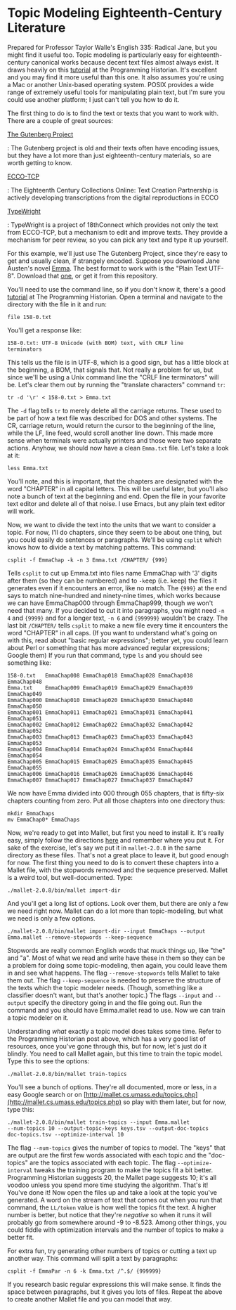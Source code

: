 # Topic Modeling Eighteenth-Century Literature

Prepared for Professor Taylor Walle's English 335: Radical Jane, but
you might find it useful too.  Topic modeling is particularly easy for
eighteenth-century canonical works because decent text files almost
always exist.  It draws heavily on
this
[tutorial](http://programminghistorian.org/lessons/topic-modeling-and-mallet) at
the Programming Historian.  It's excellent and you may find it more
useful than this one.  It also assumes you're using a Mac or another
Unix-based operating system.  POSIX provides a wide range of extremely
useful tools for manipulating plain text, but I'm sure you could use
another platform; I just can't tell you how to do it.

The first thing to do is to find the text or texts that
you want to work with.  There are a couple of great sources:

[The Gutenberg Project](http://www.gutenberg.org)

: The Gutenberg project is old and their texts often have encoding
issues, but they have a lot more than just eighteenth-century
materials, so are worth getting to know.

[ECCO-TCP](http://quod.lib.umich.edu/e/ecco/)

: The Eighteenth Century Collections Online: Text Creation Partnership
is actively developing transcriptions from the digital reproductions
in ECCO

[TypeWright](http://www.18thconnect.org/typewright/documents)

: TypeWright is a project of 18thConnect which provides not only the
text from ECCO-TCP, but a mechanism to edit and improve texts.
They provide a mechanism for peer review, so you can pick any text and
type it up yourself.

For this example, we'll just use The Gutenberg Project, since they're
easy to get and usually clean, if strangely encoded.  Suppose you
download Jane Austen's
novel [Emma](http://www.gutenberg.org/ebooks/158).  The best format to
work with is the "Plain Text UTF-8".
Download that [one](http://www.gutenberg.org/files/158/158-0.txt), or
get it from this repository.

You'll need to use the command line, so if you don't know it, there's
a good
[tutorial](http://programminghistorian.org/lessons/intro-to-bash) at
The Programming Historian.  Open a terminal and navigate to the
directory with the file in it and run:

    file 158-0.txt

You'll get a response like:

    158-0.txt: UTF-8 Unicode (with BOM) text, with CRLF line
    terminators

This tells us the file is in UTF-8, which is a good sign, but has
a little block at the beginning, a BOM, that signals that.  Not really
a problem for us, but since we'll be using a Unix command line the
"CRLF line terminators" will be.  Let's clear them out by running the
"translate characters" command `tr`:

    tr -d '\r' < 158-0.txt > Emma.txt

The `-d` flag tells `tr` to merely delete all the carriage returns.
These used to be part of how a text file was described for DOS and
other systems.  The CR, carriage return, would return the cursor to
the beginning of the line, while the LF, line feed, would scroll
another line down.  This made more sense when terminals were actually
printers and those were two separate actions.  Anyhow, we should now
have a clean `Emma.txt` file.  Let's take a look at it:

    less Emma.txt

You'll note, and this is important, that the chapters are designated
with the word "CHAPTER" in all capital letters.  This will be useful
later, but you'll also note a bunch of text at the beginning and end.
Open the file in your favorite text editor and delete all of
that noise.  I use Emacs, but any plain text editor will work.

Now, we want to divide the text into the units that we want to
consider a topic.  For now, I'll do chapters, since they seem to be
about one thing, but you could easily do sentences or paragraphs.
We'll be using `csplit` which knows how to divide a text by
matching patterns.  This command:

    csplit -f EmmaChap -k -n 3 Emma.txt /CHAPTER/ {999}

Tells `csplit` to cut up Emma.txt into files name EmmaChap with '3'
digits after them (so they can be numbered) and to `-k`eep (i.e. keep)
the files it generates even if it encounters an error, like no match.
The `{999}` at the end says to match nine-hundred and ninety-nine
times, which works because we can have EmmaChap000 through
EmmaChap999, though we won't need that many.  If you decided to cut it
into paragraphs, you might need `-n 4` and `{9999}` and for a longer
text, `-n 6` and `{999999}` wouldn't be crazy.  The last bit
`/CHAPTER/` tells `csplit` to make a new file every time it encounters
the word "CHAPTER" in all caps.  (If you want to understand what's
going on with this, read about "basic regular expressions"; better
yet, you could learn about Perl or something that has more advanced
regular expressions; Google them)  If you run that command, type `ls`
and you should see something like:

    158-0.txt   EmmaChap008 EmmaChap018 EmmaChap028 EmmaChap038 EmmaChap048
    Emma.txt    EmmaChap009 EmmaChap019 EmmaChap029 EmmaChap039 EmmaChap049
    EmmaChap000 EmmaChap010 EmmaChap020 EmmaChap030 EmmaChap040 EmmaChap050
    EmmaChap001 EmmaChap011 EmmaChap021 EmmaChap031 EmmaChap041 EmmaChap051
    EmmaChap002 EmmaChap012 EmmaChap022 EmmaChap032 EmmaChap042 EmmaChap052
    EmmaChap003 EmmaChap013 EmmaChap023 EmmaChap033 EmmaChap043 EmmaChap053
    EmmaChap004 EmmaChap014 EmmaChap024 EmmaChap034 EmmaChap044 EmmaChap054
    EmmaChap005 EmmaChap015 EmmaChap025 EmmaChap035 EmmaChap045 EmmaChap055
    EmmaChap006 EmmaChap016 EmmaChap026 EmmaChap036 EmmaChap046
    EmmaChap007 EmmaChap017 EmmaChap027 EmmaChap037 EmmaChap047

We now have Emma divided into 000 through 055 chapters, that is
fifty-six chapters counting from zero.  Put all those chapters into
one directory thus:

    mkdir EmmaChaps
    mv EmmaChap0* EmmaChaps

Now, we're ready to get into Mallet, but first you need to
install it.  It's really easy, simply follow the
directions [here](http://mallet.cs.umass.edu/download.php) and
remember where you put it.  For sake of the exercise, let's say we put
it in `mallet-2.0.8` in the same directory as these files.  That's not
a great place to leave it, but good enough for now.  The first thing
you need to do is to convert these chapters into a Mallet file, with
the stopwords removed and the sequence preserved.  Mallet is a weird
tool, but well-documented.  Type:

    ./mallet-2.0.8/bin/mallet import-dir

And you'll get a long list of options.  Look over them, but there are
only a few we need right now.  Mallet can do a lot more than
topic-modeling, but what we need is only a few options.

    ./mallet-2.0.8/bin/mallet import-dir --input EmmaChaps --output
    Emma.mallet --remove-stopwords --keep-sequence

Stopwords are really common English words that muck things up, like
"the" and "a".  Most of what we read and write have these in them so
they can be a problem for doing some topic-modeling, then again, you
could leave them in and see what happens.  The flag
`--remove-stopwords` tells Mallet to take them out.  The flag
`--keep-sequence` is needed to preserve the structure of the texts
which the topic modeler needs.  (Though, something like a classifier
doesn't want, but that's another topic.)  The flags `--input` and
`--output` specify the directory going in and the file going out.
Run the command and you should have Emma.mallet read to use.  Now we
can train a topic modeler on it.

Understanding *what* exactly a topic model does takes some time.
Refer to the Programming Historian post above, which has a very good
list of resources, once you've gone through this, but for now, let's
just do it blindly.  You need to call Mallet again, but this time to
train the topic model.  Type this to see the options:

    ./mallet-2.0.8/bin/mallet train-topics

You'll see a bunch of options.  They're all documented, more or less,
in a easy Google search or
on
[http://mallet.cs.umass.edu/topics.php](http://mallet.cs.umass.edu/topics.php) so
play with them later, but for now, type this:

    ./mallet-2.0.8/bin/mallet train-topics --input Emma.mallet
    --num-topics 10 --output-topic-keys keys.tsv --output-doc-topics
    doc-topics.tsv --optimize-interval 10

The flag `--num-topics` gives the number of topics to model.
The "keys" that are output are the first few words associated with
each topic and the "doc-topics" are the topics associated with
each topic.  The flag `--optimize-interval` tweaks the training
program to make the topics fit a bit better.  Programming Historian
suggests 20, the Mallet page suggests 10; it's all voodoo unless you
spend more time studying the algorithm.  That's it!  You've done it!
Now open the files up and take a look at the topic you've generated.
A word on the stream of text that comes out when you run that command,
the `LL/token` value is how well the topics fit the text.  A higher
number is better, but notice that they're *negative* so when it runs
it will probably go from somewhere around -9 to -8.523.  Among other
things, you could fiddle with optimization intervals and the number of
topics to make a better fit.

For extra fun, try generating other numbers of topics or cutting
a text up another way.  This command will split a text by paragraphs:

    csplit -f EmmaPar -n 6 -k Emma.txt /^.$/ {999999}

If you research basic regular expressions this will make sense.
It finds the space between paragraphs, but it gives you lots
of files.  Repeat the above to create another Mallet file and you can
model that way.
